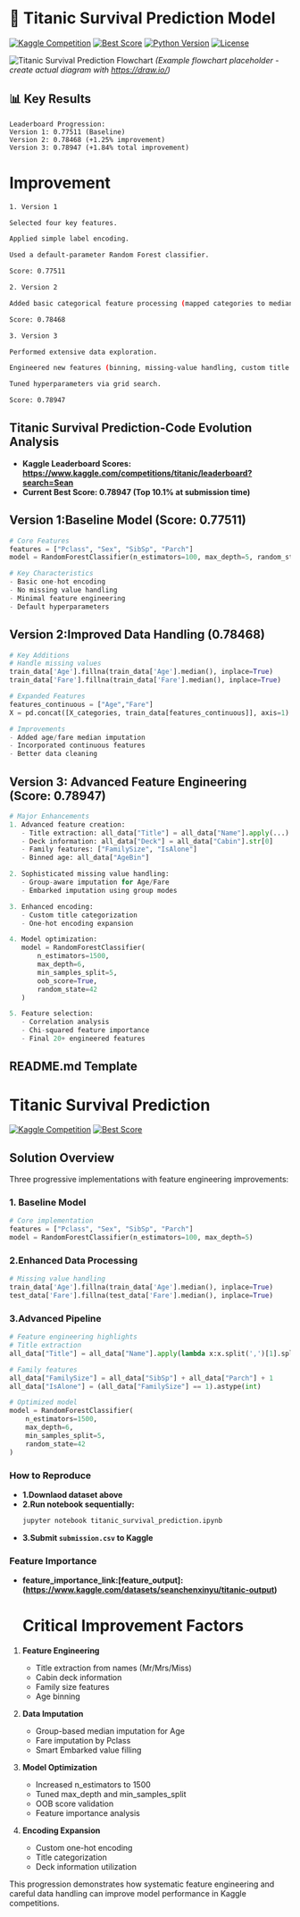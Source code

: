 # 🚢 Titanic Survival Prediction Model

[![Kaggle Competition](https://img.shields.io/badge/Kaggle-Compete-blue?logo=kaggle)](https://www.kaggle.com/competitions/titanic)
[![Best Score](https://img.shields.io/badge/Score-0.78947-brightgreen)](https://www.kaggle.com/yourusername)
[![Python Version](https://img.shields.io/badge/Python-3.1%2B-blue?logo=python)](https://www.python.org/)
[![License](https://img.shields.io/badge/License-MIT-green)](LICENSE)

![Titanic Survival Prediction Flowchart](https://via.placeholder.com/800x400.png/009688/ffffff?text=Data+Processing+Pipeline)
*(Example flowchart placeholder - create actual diagram with https://draw.io/)*

## 📊 Key Results
```text
Leaderboard Progression:
Version 1: 0.77511 (Baseline)
Version 2: 0.78468 (+1.25% improvement) 
Version 3: 0.78947 (+1.84% total improvement)
```

# Improvement

```bash
1. Version 1

Selected four key features.

Applied simple label encoding.

Used a default-parameter Random Forest classifier.

Score: 0.77511

2. Version 2

Added basic categorical feature processing (mapped categories to median values).

Score: 0.78468

3. Version 3

Performed extensive data exploration.

Engineered new features (binning, missing-value handling, custom title categories, etc.).

Tuned hyperparameters via grid search.

Score: 0.78947
```

## Titanic Survival Prediction-Code Evolution Analysis

- **Kaggle Leaderboard Scores: https://www.kaggle.com/competitions/titanic/leaderboard?search=Sean**
-  **Current Best Score: 0.78947 (Top 10.1% at submission time)**

## Version 1:Baseline Model (Score: 0.77511)
```python
# Core Features
features = ["Pclass", "Sex", "SibSp", "Parch"]
model = RandomForestClassifier(n_estimators=100, max_depth=5, random_state=1)

# Key Characteristics
- Basic one-hot encoding
- No missing value handling
- Minimal feature engineering
- Default hyperparameters
```

## Version 2:Improved Data Handling (0.78468)
```python
# Key Additions
# Handle missing values
train_data['Age'].fillna(train_data['Age'].median(), inplace=True)
train_data['Fare'].fillna(train_data['Fare'].median(), inplace=True)

# Expanded Features
features_continuous = ["Age","Fare"]
X = pd.concat([X_categories, train_data[features_continuous]], axis=1)

# Improvements
- Added age/fare median imputation
- Incorporated continuous features
- Better data cleaning
```

## Version 3: Advanced Feature Engineering (Score: 0.78947)
```python
# Major Enhancements
1. Advanced feature creation:
   - Title extraction: all_data["Title"] = all_data["Name"].apply(...)
   - Deck information: all_data["Deck"] = all_data["Cabin"].str[0]
   - Family features: ["FamilySize", "IsAlone"]
   - Binned age: all_data["AgeBin"]

2. Sophisticated missing value handling:
   - Group-aware imputation for Age/Fare
   - Embarked imputation using group modes

3. Enhanced encoding:
   - Custom title categorization
   - One-hot encoding expansion

4. Model optimization:
   model = RandomForestClassifier(
       n_estimators=1500,
       max_depth=6,
       min_samples_split=5,
       oob_score=True,
       random_state=42
   )

5. Feature selection:
   - Correlation analysis
   - Chi-squared feature importance
   - Final 20+ engineered features
```


## README.md Template

# Titanic Survival Prediction

[![Kaggle Competition](https://img.shields.io/badge/Kaggle-Titanic_Competition-blue)](https://www.kaggle.com/competitions/titanic)
[![Best Score](https://img.shields.io/badge/Best_Score-0.78947-brightgreen)](https://www.kaggle.com/competitions/titanic/leaderboard)

## Solution Overview
Three progressive implementations with feature engineering improvements:

### 1. Baseline Model
```python
# Core implementation
features = ["Pclass", "Sex", "SibSp", "Parch"]
model = RandomForestClassifier(n_estimators=100, max_depth=5)
```

### 2.Enhanced Data Processing
```python
# Missing value handling
train_data['Age'].fillna(train_data['Age'].median(), inplace=True)
test_data['Fare'].fillna(test_data['Fare'].median(), inplace=True)
```

### 3.Advanced Pipeline
```python
# Feature engineering highlights
# Title extraction
all_data["Title"] = all_data["Name"].apply(lambda x:x.split(',')[1].split()[0])

# Family features
all_data["FamilySize"] = all_data["SibSp"] + all_data["Parch"] + 1
all_data["IsAlone"] = (all_data["FamilySize"] == 1).astype(int)

# Optimized model
model = RandomForestClassifier(
    n_estimators=1500,
    max_depth=6,
    min_samples_split=5,
    random_state=42
)
```

### How to Reproduce

- **1.Downlaod dataset above**
- **2.Run notebook sequentially:**
  ```bash
  jupyter notebook titanic_survival_prediction.ipynb
  ```
- **3.Submit ```submission.csv``` to Kaggle**


### Feature Importance
- **feature_importance_link:[feature_output]:(https://www.kaggle.com/datasets/seanchenxinyu/titanic-output)**
  # Critical Improvement Factors
1. **Feature Engineering**
   - Title extraction from names (Mr/Mrs/Miss)
   - Cabin deck information
   - Family size features
   - Age binning

2. **Data Imputation**
   - Group-based median imputation for Age
   - Fare imputation by Pclass
   - Smart Embarked value filling

3. **Model Optimization**
   - Increased n_estimators to 1500
   - Tuned max_depth and min_samples_split
   - OOB score validation
   - Feature importance analysis

4. **Encoding Expansion**
   - Custom one-hot encoding
   - Title categorization
   - Deck information utilization

This progression demonstrates how systematic feature engineering and careful data handling can improve model performance in Kaggle competitions.
